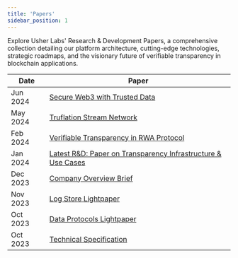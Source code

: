 ```yaml
---
title: 'Papers'
sidebar_position: 1
---
```


Explore Usher Labs' Research & Development Papers, a comprehensive collection detailing our platform architecture, cutting-edge technologies, strategic roadmaps, and the visionary future of verifiable transparency in blockchain applications.

| Date     | Paper                                                                                                                                                   |
| -------- | ------------------------------------------------------------------------------------------------------------------------------------------------------- |
| Jun 2024 | [Secure Web3 with Trusted Data](https://mirror.xyz/ryanwould.eth/OcM1YRfsDuLXfOQOvJ5kNmtjYb8mTbVmXPYdL4xZ4qo)                                           |
| May 2024 | [Truflation Stream Network](https://whitepaper.truflation.com/)                                                                                         |
| Feb 2024 | [Verifiable Transparency in RWA Protocol](https://usherlabs.notion.site/Verifiable-Transparency-in-RWA-Protocol-b2b5b25266314f05acabcc1f56d874ab?pvs=4) |
| Jan 2024 | [Latest R&D: Paper on Transparency Infrastructure & Use Cases](https://docsend.com/view/gmigi96fgzg5jhjt)                                               |
| Dec 2023 | [Company Overview Brief](https://docsend.com/view/hykmkj23h38pine7)                                                                                     |
| Nov 2023 | [Log Store Lightpaper](./logstore/lightpaper.mdx)                                                                                                       |
| Oct 2023 | [Data Protocols Lightpaper](https://go.usher.so/lightpaper)                                                                                             |
| Oct 2023 | [Technical Specification](https://go.usher.so/tech-spec)                                                                                                |
